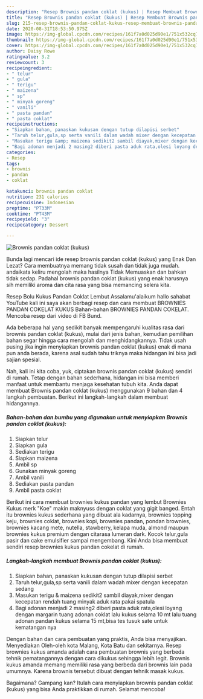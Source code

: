 ```yaml
---
description: "Resep Brownis pandan coklat (kukus) | Resep Membuat Brownis pandan coklat (kukus) Yang Bikin Ngiler"
title: "Resep Brownis pandan coklat (kukus) | Resep Membuat Brownis pandan coklat (kukus) Yang Bikin Ngiler"
slug: 215-resep-brownis-pandan-coklat-kukus-resep-membuat-brownis-pandan-coklat-kukus-yang-bikin-ngiler
date: 2020-08-31T18:53:50.975Z
image: https://img-global.cpcdn.com/recipes/161f7a0d025d90e1/751x532cq70/brownis-pandan-coklat-kukus-foto-resep-utama.jpg
thumbnail: https://img-global.cpcdn.com/recipes/161f7a0d025d90e1/751x532cq70/brownis-pandan-coklat-kukus-foto-resep-utama.jpg
cover: https://img-global.cpcdn.com/recipes/161f7a0d025d90e1/751x532cq70/brownis-pandan-coklat-kukus-foto-resep-utama.jpg
author: Daisy Rowe
ratingvalue: 3.2
reviewcount: 3
recipeingredient:
- " telur"
- " gula"
- " terigu"
- " maizena"
- " sp"
- " minyak goreng"
- " vanili"
- " pasta pandan"
- " pasta coklat"
recipeinstructions:
- "Siapkan bahan, panaskan kukusan dengan tutup dilapisi serbet"
- "Taruh telur,gula,sp serta vanili dalam wadah mixer dengan kecepatan sedang"
- "Masukan terigu &amp; maizena sedikit2 sambil diayak,mixer dengan kecepatan rendah tuang minyak aduk rata pakai spatula"
- "Bagi adonan menjadi 2 masing2 diberi pasta aduk rata,olesi loyang dengan margarin tuang adonan coklat lalu kukus selama 10 mt lalu tuang adonan pandan kukus selama 15 mt,bisa tes tusuk sate untuk kematangan nya"
categories:
- Resep
tags:
- brownis
- pandan
- coklat

katakunci: brownis pandan coklat 
nutrition: 231 calories
recipecuisine: Indonesian
preptime: "PT33M"
cooktime: "PT43M"
recipeyield: "3"
recipecategory: Dessert

---
```



![Brownis pandan coklat (kukus)](https://img-global.cpcdn.com/recipes/161f7a0d025d90e1/751x532cq70/brownis-pandan-coklat-kukus-foto-resep-utama.jpg)

Bunda lagi mencari ide resep brownis pandan coklat (kukus) yang Enak Dan Lezat? Cara membuatnya memang tidak susah dan tidak juga mudah. andaikata keliru mengolah maka hasilnya Tidak Memuaskan dan bahkan tidak sedap. Padahal brownis pandan coklat (kukus) yang enak harusnya sih memiliki aroma dan cita rasa yang bisa memancing selera kita.

Resep Bolu Kukus Pandan Coklat Lembut Assalamu&#39;alaikum hallo sahabat YouTube kali ini saya akan berbagi resep dan cara membuat BROWNIES PANDAN COKELAT KUKUS Bahan-bahan BROWNIES PANDAN COKELAT. Mencoba resep dari video di FB Bund.

Ada beberapa hal yang sedikit banyak mempengaruhi kualitas rasa dari brownis pandan coklat (kukus), mulai dari jenis bahan, kemudian pemilihan bahan segar hingga cara mengolah dan menghidangkannya. Tidak usah pusing jika ingin menyiapkan brownis pandan coklat (kukus) enak di mana pun anda berada, karena asal sudah tahu triknya maka hidangan ini bisa jadi sajian spesial.


Nah, kali ini kita coba, yuk, ciptakan brownis pandan coklat (kukus) sendiri di rumah. Tetap dengan bahan sederhana, hidangan ini bisa memberi manfaat untuk membantu menjaga kesehatan tubuh kita. Anda dapat membuat Brownis pandan coklat (kukus) menggunakan 9 bahan dan 4 langkah pembuatan. Berikut ini langkah-langkah dalam membuat hidangannya.

<!--inarticleads1-->

##### Bahan-bahan dan bumbu yang digunakan untuk menyiapkan Brownis pandan coklat (kukus):

1. Siapkan  telur
1. Siapkan  gula
1. Sediakan  terigu
1. Siapkan  maizena
1. Ambil  sp
1. Gunakan  minyak goreng
1. Ambil  vanili
1. Sediakan  pasta pandan
1. Ambil  pasta coklat


Berikut ini cara membuat brownies kukus pandan yang lembut Brownies Kukus merk &#34;Koe&#34; makin maknyuss dengan coklat yang gigit banged. Entah itu brownies kukus sederhana yang dibuat ala kadarnya, brownies topping keju, brownies coklat, brownies kopi, brownies pandan, pondan brownies, brownies kacang mete, nutella, stawberry, kelapa muda, almond maupun brownies kukus premium dengan citarasa lumeran dark. Kocok telur,gula pasir dan cake emulsifier sampai mengembang. Kini Anda bisa membuat sendiri resep brownies kukus pandan cokelat di rumah. 

<!--inarticleads2-->

##### Langkah-langkah membuat Brownis pandan coklat (kukus):

1. Siapkan bahan, panaskan kukusan dengan tutup dilapisi serbet
1. Taruh telur,gula,sp serta vanili dalam wadah mixer dengan kecepatan sedang
1. Masukan terigu &amp; maizena sedikit2 sambil diayak,mixer dengan kecepatan rendah tuang minyak aduk rata pakai spatula
1. Bagi adonan menjadi 2 masing2 diberi pasta aduk rata,olesi loyang dengan margarin tuang adonan coklat lalu kukus selama 10 mt lalu tuang adonan pandan kukus selama 15 mt,bisa tes tusuk sate untuk kematangan nya


Dengan bahan dan cara pembuatan yang praktis, Anda bisa menyajikan. Menyediakan Oleh-oleh kota Malang, Kota Batu dan sekitarnya. Resep brownies kukus amanda adalah cara pembuatan brownis yang berbeda tehnik pematangannya dengan cara dikukus sehingga lebih legit. Brownis kukus amanda memang memiliki rasa yang berbeda dari brownis lain pada umumnya. Karena brownis tersebut dibuat dengan tehnik masak kukus. 

Bagaimana? Gampang kan? Itulah cara menyiapkan brownis pandan coklat (kukus) yang bisa Anda praktikkan di rumah. Selamat mencoba!
